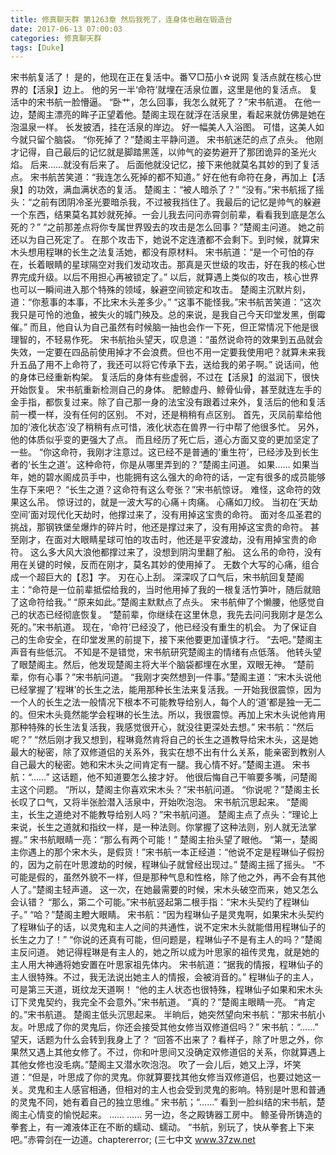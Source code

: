 ```yaml
---
title: 修真聊天群 第1263章 然后我死了，连身体也融在锻造台
date: 2017-06-13 07:00:03
categories: 修真聊天群
tags: [Duke]
---
```


宋书航复活了！
是的，他现在正在复活中。番▽□茄小☆说网
复活点就在核心世界的【活泉】边上。
他的另一半‘命符’就埋在活泉位置，这里是他的复活点。
复活中的宋书航一脸懵逼。
“卧艹，怎么回事，我怎么就死了？”宋书航道。
在他一边，楚阁主漂亮的眸子正望着他。楚阁主现在就浮在活泉里，看起来就仿佛是她在泡温泉一样。
长发披洒，挂在活泉的岸边。
好一幅美人入浴图。
可惜，这美人如今就只留个脑袋。
“你死掉了？”楚阁主平静问道。
宋书航迷茫的点了点头。
他刚才记得，自己最后的记忆就是脚踏黑莲，以帅气的姿势避开了那团诡异的圣光火焰。
后来……就没有后来了。
后面他就没记忆，接下来他就莫名其妙的到了复活点。
宋书航苦笑道：“我连怎么死掉的都不知道。”
好在他有命符在身，再加上【活泉】的功效，满血满状态的复活。
楚阁主：“被人暗杀了？”
“没有。”宋书航摇了摇头：“之前有团阴冷圣光要暗杀我，不过被我挡住了。我最后的记忆是帅气的躲避一个东西，结果莫名其妙就死掉。一会儿我去问问赤霄剑前辈，看看我到底是怎么死的？”
“之前那差点将你专属世界毁去的攻击是怎么回事？”楚阁主问道。
她之前还以为自己死定了。
在那个攻击下，她说不定连渣都不会剩下。到时候，就算宋木头想用程琳的长生之法复活她，都没有原材料。
宋书航道：“是一个可怕的存在，长着眼睛的星球隔空对我们发动攻击。那真是灭世级的攻击，好在我的核心世界完成升级。以后不用担心再被锁定了。”
以后，就算遇上类似的攻击，核心世界也可以一瞬间进入那个特殊的领域，躲避空间锁定和攻击。
楚阁主沉默片刻，道：“你惹事的本事，不比宋木头差多少。”
“这事不能怪我。”宋书航苦笑道：“这次我只是可怜的池鱼，被失火的城门殃及。总的来说，是我自己今天印堂发黑，倒霉催。”
而且，他自认为自己虽然有时候脑一抽也会作一下死，但正常情况下他是很理智的，不轻易作死。
宋书航抬头望天，叹息道：“虽然说命符的效果到五品就会失效，一定要在四品前使用掉才不会浪费。但也不用一定要我使用吧？就算未来我升五品了用不上命符了，我还可以将它传承下去，送给我的弟子啊。”
说话间，他的身体已经重新构架。
复活后的身体有些虚弱，不过在【活泉】的滋润下，很快开始恢复。
宋书航重新检测自己的身体。
肥鲸虚丹、鲸骨仙骨，甚至就连左手的金手指，都恢复过来。除了自己那一身的法宝没有跟着过来外，复活后的他和复活前一模一样，没有任何的区别。
不对，还是稍稍有点区别。
首先，灭凤前辈给他加的‘液化状态’没了稍稍有点可惜，液化状态在兽界一行中帮了他很多忙。
另外，他的体质似乎变的更强大了点。
而且经历了死亡后，道心方面又变的更加坚定了一些。
“你这命符，我刚才注意过。这已经不是普通的‘重生符’，已经涉及到长生者的‘长生之道’。这种命符，你是从哪里弄到的？”楚阁主问道。
如果……
如果当年，她的碧水阁成员手中，也能拥有这么强大的命符的话，一定有很多的成员能够生存下来吧？
“长生之道？这命符有这么夸张？”宋书航惊讶。
难怪，这命符的效果这么吊。
惊讶过的，就是一波大写的心痛＋肉痛。
心痛如刀绞。
当初在‘天劫空间’面对现代化天劫时，他撑过来了，没有用掉这宝贵的命符。
面对冬瓜圣君的挑战，那钢铁堡垒爆炸的碎片时，他还是撑过来了，没有用掉这宝贵的命符。
甚至刚才，在面对大眼睛星球可怕的攻击时，他还是平安渡劫，没有用掉宝贵的命符。
这么多大风大浪他都撑过来了，没想到阴沟里翻了船。
这么吊的命符，没有用在关键的时候，反而在刚才，莫名其妙的使用掉了。
无数个大写的心痛，组合成一个超巨大的【忍】字。
刃在心上刮。
深深叹了口气后，宋书航回复楚阁主：“命符是一位前辈抵偿给我的，当时他用掉了我的一根复活竹笋叶，随后就赔了这命符给我。”
“原来如此。”楚阁主默默点了点头。
宋书航伸了个懒腰，他感觉自己的状态已经彻底恢复。
“楚前辈，你继续在这里休息，我先去问问我刚才是怎么死的。”宋书航道。
现在，‘命符’已经没了，他已经没有重生的机会。
为了保证自己的生命安全，在印堂发黑的前提下，接下来他要更加谨慎才行。
“去吧。”楚阁主声音有些低沉。
不知是不是错觉，宋书航研究楚阁主的情绪有点低落。
他转头望了眼楚阁主。然后，他发现楚阁主将大半个脑袋都埋在水里，双眼无神。
“楚前辈，你有心事？”宋书航问道。
“我刚才突然想到一件事。”楚阁主道：“宋木头说他已经掌握了‘程琳’的长生之法，能用那种长生法来复活我。一开始我很震惊，因为一个人的长生之法一般情况下根本不可能教导给别人，每个人的‘道’都是独一无二的。但宋木头竟然能学会程琳的长生法。所以，我很震惊。再加上宋木头说他肯用那种特殊的长生法复活我，我感觉很开心，就没往更深处去想。”
宋书航：“然后呢？”
“然后刚才我又想到，程琳竟然肯将自己的长生之道教导给宋木头，这是她最大的秘密，除了双修道侣的关系外，我实在想不出有什么关系，能亲密到教别人自己最大的秘密。她和宋木头之间肯定有一腿。我心情不好。”楚阁主道。
宋书航：“……”
这话题，他不知道要怎么接才好。
他很后悔自己干嘛要多嘴，问楚阁主这个问题。
“所以，楚阁主你喜欢宋木头？”宋书航问道。
“你说呢？”楚阁主长长叹了口气，又将半张脸潜入活泉中，开始吹泡泡。
宋书航沉思起来。
“楚阁主，长生之道绝对不能教导给别人吗？”宋书航问道。
楚阁主点了点头：“理论上来说，长生之道就和指纹一样，是一种法则。你掌握了这种法则，别人就无法掌握。”
宋书航眼睛一亮：“那么有两个可能！”
楚阁主抬头望了眼他。
“第一，楚阁主你遇上的那个宋木头，是假货！”宋书航一本正经道：“他说不定是程琳仙子假扮的，因为之前在叶思渡劫的时候，程琳仙子就曾经出现过。”
楚阁主摇了摇头。
“不可能是假的，虽然外貌不一样，但是那种气息和性格，除了他之外，再不会有其他人了。”楚阁主轻声道。
这一次，在她最需要的时候，宋木头破空而来，她又怎么会认错？
“那么，第二个可能。”宋书航竖起第二根手指：“宋木头契约了程琳仙子。”
“哈？”楚阁主瞪大眼睛。
宋书航：“因为程琳仙子是灵鬼啊，如果宋木头契约了程琳仙子的话，以灵鬼和主人之间的共通性，说不定宋木头就能借用程琳仙子的长生之力了！”
“你说的还真有可能，但问题是，程琳仙子不是有主人的吗？”楚阁主反问道。
她记得程琳是有主人的，她之所以成为叶思家的祖传灵鬼，就是她的主人用大神通将她安置在叶思家祖先体内。
宋书航道：“据我的情报，程琳仙子的主人很特殊。不过，我无法说出她主人的情报，会被消音的。”
程琳仙子的主人，可是第三天道，斑纹龙天道啊！
“他的主人状态也很特殊，程琳仙子如果和宋木头订下灵鬼契约，我完全不会意外。”宋书航道。
“真的？”楚阁主眼睛一亮。
“肯定的。”宋书航道。
楚阁主低头沉思起来。
半晌后，她突然望向宋书航：“那宋书航小友。叶思成了你的灵鬼后，你还会接受其他女修当双修道侣吗？”
宋书航：“……”
望天，话题为什么会转到我身上了？
“回答不出来了？看样子，除了叶思之外，你果然又遇上其他女修了。不过，你和叶思间又没确定双修道侣的关系，你就算遇上其他女修也没毛病。”楚阁主又潜水吹泡泡。
吹了一会儿后，她又上浮，坏笑道：“但是，叶思成了你的灵鬼。你就算要找其他女修当双修道侣，也要过她这一关。灵鬼和主人感官相通，但相对的主人也会受到灵鬼的影响。特别是叶思和普通的灵鬼不同，她有着自己的独立思维。”
宋书航；“……”
看到一脸纠结的宋书航，楚阁主心情变的愉悦起来。
……
……
另一边，冬之殿铸器工房中。
鲸圣骨所铸造的拳套上，有一滩液体正在不断的蠕动、蠕动。
“书航，别玩了，快从拳套上下来吧。”赤霄剑在一边道。chaptererror;
(三七中文 www.37zw.net